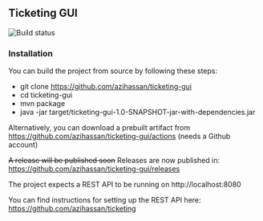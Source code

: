 ## Ticketing GUI

![Build status](https://github.com/azihassan/ticketing-gui/actions/workflows/build.yml/badge.svg "Build status")

### Installation

You can build the project from source by following these steps:

- git clone https://github.com/azihassan/ticketing-gui
- cd ticketing-gui
- mvn package
- java -jar target/ticketing-gui-1.0-SNAPSHOT-jar-with-dependencies.jar

Alternatively, you can download a prebuilt artifact from https://github.com/azihassan/ticketing-gui/actions (needs a Github account)

~~A release will be published soon~~ 
Releases are now published in: https://github.com/azihassan/ticketing-gui/releases

The project expects a REST API to be running on http://localhost:8080

You can find instructions for setting up the REST API here: https://github.com/azihassan/ticketing
